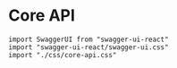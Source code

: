 # Core API

```mdx-code-block
import SwaggerUI from "swagger-ui-react"
import "swagger-ui-react/swagger-ui.css"
import "./css/core-api.css"
```

<SwaggerUI url="https://raw.githubusercontent.com/someengineering/resoto/main/resotocore/resotocore/static/api-doc.yaml" />

